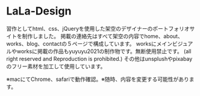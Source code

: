 # LaLa-Design
習作としてhtml、css、jQueryを使用した架空のデザイナーのポートフォリオサイトを制作しました。 掲載の連絡先はすべて架空の内容でhome、about、works、blog、contactの５ページで構成しています。 worksにメインビジュアルやworksに掲載の作品もyuyuyu2021の制作物です。無断使用禁止です。 (all right reserved and Reproduction is prohibited.) その他はunsplushやpixabayのフリー素材を加工して使用しています。

※macにてChrome、safariで動作確認。※随時、内容を変更する可能性があります。
